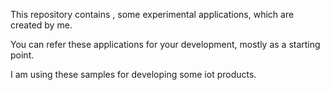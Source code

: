 This repository contains , some experimental applications, which are created by me.

You can refer these applications for your development, mostly as a starting point.

I am using these samples for developing some iot products.
